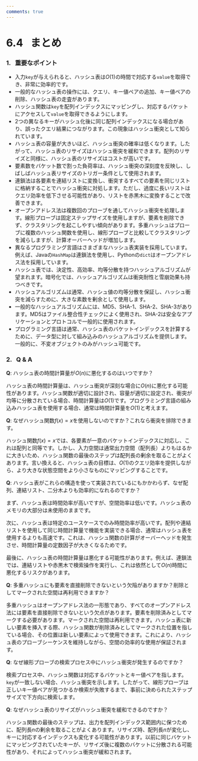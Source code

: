 ```yaml
---
comments: true
---
```


# 6.4 &nbsp; まとめ

### 1. &nbsp; 重要なポイント

- 入力`key`が与えられると、ハッシュ表は$O(1)$の時間で対応する`value`を取得でき、非常に効率的です。
- 一般的なハッシュ表の操作には、クエリ、キー値ペアの追加、キー値ペアの削除、ハッシュ表の走査があります。
- ハッシュ関数は`key`を配列インデックスにマッピングし、対応するバケットにアクセスして`value`を取得できるようにします。
- 2つの異なるキーがハッシュ化後に同じ配列インデックスになる場合があり、誤ったクエリ結果につながります。この現象はハッシュ衝突として知られています。
- ハッシュ表の容量が大きいほど、ハッシュ衝突の確率は低くなります。したがって、ハッシュ表のリサイズはハッシュ衝突を緩和できます。配列のリサイズと同様に、ハッシュ表のリサイズはコストが高いです。
- 要素数をバケット数で割った負荷率は、ハッシュ衝突の深刻度を反映し、しばしばハッシュ表リサイズのトリガー条件として使用されます。
- 連鎖法は各要素を連結リストに変換し、衝突するすべての要素を同じリストに格納することでハッシュ衝突に対処します。ただし、過度に長いリストはクエリ効率を低下させる可能性があり、リストを赤黒木に変換することで改善できます。
- オープンアドレス法は複数回のプローブを通してハッシュ衝突を処理します。線形プローブは固定ステップサイズを使用しますが、要素を削除できず、クラスタリングを起こしやすい傾向があります。多重ハッシュはプローブに複数のハッシュ関数を使用し、線形プローブと比較してクラスタリングを減らしますが、計算オーバーヘッドが増加します。
- 異なるプログラミング言語はさまざまなハッシュ表実装を採用しています。例えば、Javaの`HashMap`は連鎖法を使用し、Pythonの`dict`はオープンアドレス法を採用しています。
- ハッシュ表では、決定性、高効率、均等分散を持つハッシュアルゴリズムが望まれます。暗号化では、ハッシュアルゴリズムは衝突耐性と雪崩効果も持つべきです。
- ハッシュアルゴリズムは通常、ハッシュ値の均等分散を保証し、ハッシュ衝突を減らすために、大きな素数を剰余として使用します。
- 一般的なハッシュアルゴリズムには、MD5、SHA-1、SHA-2、SHA-3があります。MD5はファイル整合性チェックによく使用され、SHA-2は安全なアプリケーションとプロトコルで一般的に使用されます。
- プログラミング言語は通常、ハッシュ表のバケットインデックスを計算するために、データ型に対して組み込みのハッシュアルゴリズムを提供します。一般的に、不変オブジェクトのみがハッシュ可能です。

### 2. &nbsp; Q & A

**Q**: ハッシュ表の時間計算量が$O(n)$に悪化するのはいつですか？

ハッシュ表の時間計算量は、ハッシュ衝突が深刻な場合に$O(n)$に悪化する可能性があります。ハッシュ関数が適切に設計され、容量が適切に設定され、衝突が均等に分散されている場合、時間計算量は$O(1)$です。プログラミング言語の組み込みハッシュ表を使用する場合、通常は時間計算量を$O(1)$と考えます。

**Q**: なぜハッシュ関数$f(x) = x$を使用しないのですか？これなら衝突を排除できます。

ハッシュ関数$f(x) = x$では、各要素が一意のバケットインデックスに対応し、これは配列と同等です。しかし、入力空間は通常出力空間（配列長）よりもはるかに大きいため、ハッシュ関数の最後のステップは配列長の剰余を取ることがよくあります。言い換えると、ハッシュ表の目標は、$O(1)$のクエリ効率を提供しながら、より大きな状態空間をより小さなものにマッピングすることです。

**Q**: ハッシュ表がこれらの構造を使って実装されているにもかかわらず、なぜ配列、連結リスト、二分木よりも効率的になれるのですか？

まず、ハッシュ表は時間効率が高いですが、空間効率は低いです。ハッシュ表のメモリの大部分は未使用のままです。

次に、ハッシュ表は特定のユースケースでのみ時間効率が高いです。配列や連結リストを使用して同じ時間計算量で機能を実装できる場合、通常はハッシュ表を使用するよりも高速です。これは、ハッシュ関数の計算がオーバーヘッドを発生させ、時間計算量の定数因子が大きくなるためです。

最後に、ハッシュ表の時間計算量は悪化する可能性があります。例えば、連鎖法では、連結リストや赤黒木で検索操作を実行し、これは依然として$O(n)$時間に悪化するリスクがあります。

**Q**: 多重ハッシュにも要素を直接削除できないという欠陥がありますか？削除としてマークされた空間は再利用できますか？

多重ハッシュはオープンアドレス法の一形態であり、すべてのオープンアドレス法には要素を直接削除できないという欠点があります。要素を削除済みとしてマークする必要があります。マークされた空間は再利用できます。ハッシュ表に新しい要素を挿入する際、ハッシュ関数が削除済みとしてマークされた位置を指している場合、その位置は新しい要素によって使用できます。これにより、ハッシュ表のプローブシーケンスを維持しながら、空間の効率的な使用が保証されます。

**Q**: なぜ線形プローブの検索プロセス中にハッシュ衝突が発生するのですか？

検索プロセス中、ハッシュ関数は対応するバケットとキー値ペアを指します。`key`が一致しない場合、ハッシュ衝突を示します。したがって、線形プローブは正しいキー値ペアが見つかるか検索が失敗するまで、事前に決められたステップサイズで下方向に検索します。

**Q**: なぜハッシュ表のリサイズがハッシュ衝突を緩和できるのですか？

ハッシュ関数の最後のステップは、出力を配列インデックス範囲内に保つために、配列長$n$の剰余を取ることがよくあります。リサイズ時、配列長$n$が変化し、キーに対応するインデックスも変化する可能性があります。以前に同じバケットにマッピングされていたキーが、リサイズ後に複数のバケットに分散される可能性があり、それによってハッシュ衝突が緩和されます。
